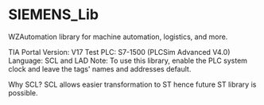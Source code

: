 # SIEMENS_Lib
WZAutomation library for machine automation, logistics, and more.

TIA Portal Version: V17
Test PLC: S7-1500 (PLCSim Advanced V4.0)
Language: SCL and LAD
Note: To use this library, enable the PLC system clock and leave the tags' names and addresses default.

Why SCL?
SCL allows easier transformation to ST hence future ST library is possible.
